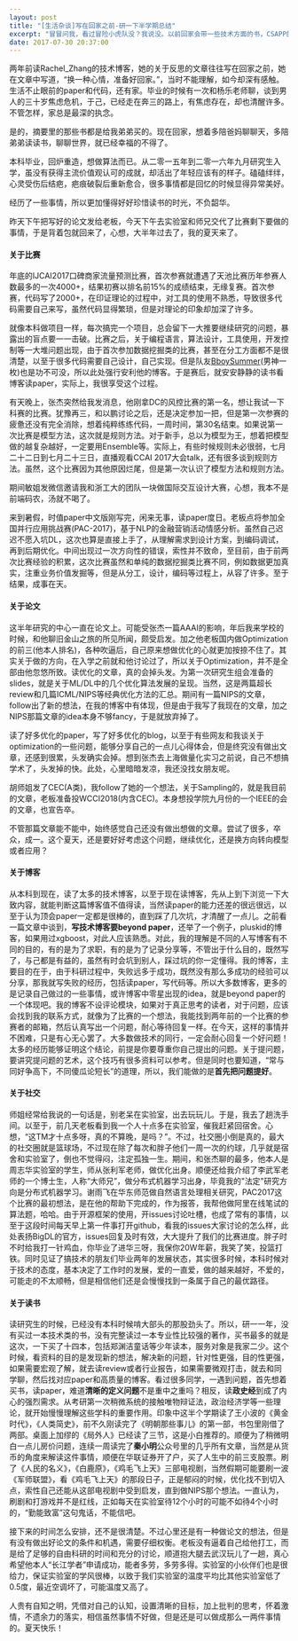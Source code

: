 ```yaml
---
layout: post
title: "[生活杂谈]写在回家之前-研一下半学期总结"
excerpt: "冒冒问我，看过冒险小虎队没？我说没。以前回家会带一些技术方面的书，CSAPP的第二刷就是寒假在家完成的。这次，我又是带了一箱子的书，嗯，皮皮鲁，舒克贝塔。"
date: 2017-07-30 20:37:00
---
```


两年前读Rachel_Zhang的技术博客，她的关于反思的文章往往写在回家之前，她在文章中写道，“换一种心情，准备好回家。”，当时不能理解，如今却深有感触。生活不止眼前的paper和代码，还有家。毕业的时候有一次和杨乐老师聊，谈到男人的三十岁焦虑危机，于己，已经走在奔三的路上，有焦虑存在，却也清醒许多。不管怎样，家总是最深的执念。

是的，摘要里的那些书都是给我弟弟买的。现在回家，想着多陪爸妈聊聊天，多陪弟弟读读书，聊聊世界，就已经幸福的不得了。

本科毕业，回炉重造，想做算法而已。从二零一五年到二零一六年九月研究生入学，虽没有获得主流价值观认可的成就，却活出了年轻应该有的样子。磕磕绊绊，心灵受伤后结疤，疤痕破裂后重新愈合，很多事情都是回忆的时候显得异常美好。

经历了一些事情，所以更加懂得好好珍惜读书的时光，不负韶华。

昨天下午把写好的论文发给老板，今天下午去实验室和师兄交代了比赛剩下要做的事情，于是背着包就回来了，心想，大半年过去了，我的夏天来了。

#### 关于比赛

年底的IJCAI2017口碑商家流量预测比赛，首次参赛就遭遇了天池比赛历年参赛人数最多的一次4000+，结果初赛以排名前15%的成绩结束，无缘复赛。首次参赛，代码写了2000+，在印证理论的过程中，对工具的使用不熟悉，导致很多代码需要自己来写，虽然代码显得繁琐，但是对理论的印象却加深了许多。

就像本科做项目一样，每次搞完一个项目，总会留下一大推要继续研究的问题，暴露出的盲点要一一击破。比赛之后，关于编程语言，算法设计，工具使用，开发控制等一大堆问题出现，由于首次参加数据挖掘类的比赛，甚至在分工方面都不是很清楚，以至于很多代码需要自己设计，自己实现。但是队友[BboySummer](http://blog.csdn.net/zyp199301/article/category/6855070)(男神一枚)也是功不可没，所以此处强行安利他的博客。于是赛后，就安安静静的读书看博客读paper，实际上，我很享受这个过程。

有天晚上，张杰突然给我发消息，他刚拿DC的风控比赛的第一名，想让我试一下科赛的比赛。犹豫再三，和以鹏讨论之后，还是决定参加一把，但是第一次参赛的疲惫还没有完全消除，想着纯粹练练代码，一周时间，第30名结束。如果说第一次比赛是模型方法，这次就是规则方法。对于新手，总以为模型为王，想着把模型做的越复杂越好，一定要用Ensemble等。实际上，有些时候规则未必很弱，七月二十二日到七月二十三日，直播观看CCAI 2017大会talk，还有很多谈到规则方法。虽然，这个比赛因为其他原因烂尾，但是第一次认识了模型方法和规则方法。

期间敏姐发微信邀请我和浙工大的团队一块做国际交互设计大赛，心想，我本不是前端码农，汤就不喝了。

来到暑假，时值paper中文版刚写完，闲来无事，读paper度日。老板点将参加全国并行应用挑战赛(PAC-2017)，基于NLP的金融营销活动情感分析。虽然自己迟迟不愿入坑DL，这次也算是直接上手了，从理解需求到设计方案，到编码调试，再到后期优化。中间出现过一次方向性的错误，索性并不致命，至目前，由于前两次比赛经验的积累，这次比赛虽然和单纯的数据挖掘类比赛不同，例如数据更加真实，注重业务价值发掘等，但是从分工，设计，编码等过程上，从容了许多。至于结果，成事在天。

#### 关于论文

这半年研究的中心一直在论文上。可能受张杰一篇AAAI的影响，年后我来学校的时候，和他聊旧金山之旅的所见所闻，颇受启发。加之他老板国内做Optimization的前三(他本人排名)，各种吹逼后，自己原来想做优化的心就更加按捺不住了。其实关于做的方向，在入学之前就和他讨论过了，所以关于Optimization，并不是全部由他忽悠所致。读优化的文章，真的会掉头发。为第一次研究生组会准备的slides，就是关于ML/DL中的几个优化算法发展的呈现。当然，这是两篇超长review和几篇ICML/NIPS等经典优化方法的汇总。期间有一篇NIPS的文章，follow出了新的想法，在我的博客中有体现，但是由于我写了我现在的文章，加之NIPS那篇文章的idea本身不够fancy，于是就放弃掉了。

读了好多优化的paper，写了好多优化的blog，以至于有些网友和我谈关于optimization的一些问题，能够分享自己的一点儿心得体会，但是终究没有做出文章，还感到很累，头发确实会掉。想到张杰去上海做量化实习之前说，自己不想搞学术了，头发掉的快。此处，心里暗暗发凉，我还没找女朋友呢。

胡师姐发了CEC(A类)，我follow了她的一个想法，关于Sampling的，就是我目前的文章，老板准备投WCCI2018(内含CEC)。本身想投学院九月份的一个IEEE的会的文章，也宣告卒。

不管那篇文章能不能中，始终感觉自己还没有做出想做的文章。尝试了很多，卒众，成一。这个夏天，还是要好好考虑这个问题，继续优化，还是换方向转向模型或者应用？

#### 关于博客

从本科到现在，读了太多的技术博客，以至于现在读博客，先从上到下浏览一下大致内容，就能判断这篇博客值不值得读，当然读paper的能力还差的很远很远，以至于认为顶会paper一定都是很棒的，直到踩了几次坑，才清醒了一点儿。之前看一篇文章中谈到，**写技术博客要beyond paper**，还举了一个例子，pluskid的博客，如果用过xgboost，对此人应该熟悉。对此，我的理解是不同的人写博客有不同的目的，有的是为了求职，有的是为了记录分享等，不管出于什么目的，既然写了，与己都是有益的，虽然有时会坑到别人，踩过坑的你一定懂得。我的博客，主要目的在于，由于科研过程中，失败远多于成功，既然没有那么多成功的经验可以分享，那我就写失败的经历，包括读paper，写代码等。所以大多数博客，更多的是记录自己做过的一些事情，或许博客中零星出现的idea，就是beyond paper的一个体现吧。我的博客不设评论模块，如果对于真正思考的读者，对于问题，应该会找到我的联系方式，就像为了比赛的一个想法，我能找到两年前的一个比赛的参赛者的邮箱，然后认真写出一个问题，耐心等待回复一样。在今天，这样的事情并不困难，只是有心无心罢了。大多数做技术的同行，一定会耐心回复一个好问题！太多的经历能够证明这个结论，前提是你要尊重你自己提出的问题。关于提问题，要讲究提问题的艺术，这个技巧有很多资料可以参考。但是同时也要知道，“常与同好争高下，不同傻瓜论短长”的道理，所以，我们能做的是**首先把问题提好**。

#### 关于社交

师姐经常给我说的一句话是，别老呆在实验室，出去玩玩儿。于是，我去了趟洗手间。以至于，前几天老板看到我一个人十点多在实验室，催我赶紧回宿舍。心想，“这TM才十点多呀，真的不算晚，是吗？”。不过，社交圈小倒是真的，最大的社交圈就是篮球场，不过现在除了每次和胖子他们一周一次的约球，几乎就是宿舍和实验室了，倒也不觉得闷，注定孤独一生。期间，和张杰聊的最多，他本人是周志华实验室的学生，师从张利军老师，做优化出身。顺便还给我介绍了李武军老师的一个博士生，人称“大师兄”，做分布式机器学习出身，毕竟我的"法定"研究方向是分布式机器学习。谢雨飞在华东师范做自然语言处理相关研究，PAC2017这个比赛的最初想法，是在他的帮助下完成的，作为报答，我帮他做阿里在线笔试的算法题，哈哈。由于开源框架的使用，开issues讨论吐槽，也成了常有的事情，以至于这段时间每天早上第一件事打开github，看我的issues大家讨论的怎么样，此处表扬BigDL的官方，issues回复及时有效，大大提升了我们的比赛进度。胖子时不时给我打一针鸡血，你毕业了进华三呀，我保你20W年薪，我笑了笑，投篮打铁。同时见证了搞技术的朋友们毕业两年的发展状态，其实很多时候，本科时候对于技术的态度，基本决定了工作时的发展，爱的一直爱，做的越来越好，不爱的，可能走的不太顺畅，但是相信他们还是会慢慢找到一条属于自己的最优路径。


#### 关于读书

读研究生的时候，已经没有本科时候啃大部头的那股劲头了。所以，研一一年，没有买过一本技术类的书，没有完整读过一本专业性比较强的著作，买书最多的就是这次，一下买了十四本，包括郑渊洁童话等少年读本，服务对象是我家二少。这个时候，看资料的目的是发现新的想法，解决新的问题，针对性更强，目的性更强，如果需要宏观了解，就去读review或者行业报告，如果需要微观打击，就去和同学聊，然后找对应paper和高质量的博客。看过很多同学，一遇到问题，首先想着买书，读paper，难道**清晰的定义问题**不是重中之重吗？相反，读**政史经**到成了内心的强烈需求。从考研第一次稍微系统的接触唯物辩证法，政治经济学等一些理论，就开始慢慢理解这些学科的重要作用。印象中这半个学期读了王小波的《黄金时代》，《人类简史》，前不久刚读完了《明朝那些事儿》的第一部，书包里刚借了两部。桌面上加缪的《局外人》已经读了三节，这是小白推荐的。顺便为了稍微明白一点儿房价问题，连续一周读完了**秦小明**公众号里的几乎所有文章，当然是从货币的角度来解读这件事情，顺便在华联证券开了户，买了人生中的前三支股票。刷了《人民的名义》，《白鹿原》，《鸡毛飞上天》三部电视剧，当然假期可能要刷一波《军师联盟》，看《鸡毛飞上天》的那段日子，正是郁闷的时候，优化找不到切入点，索性自己还能从这部电视剧中受到启发，直到做NIPS那个想法。一直认为，刷剧和打游戏并不是红线，正如每天在实验室待12个小时的可能不如待4个小时的，“勤能致富”这句鬼话，不能信吧。

接下来的时间怎么安排，还不是很清楚。不过心里还是有一种做论文的想法，但是有没有做出好论文的条件和机遇，需要仔细权衡。老板没有逼着自己给他打工，而是给了足够的自由科研的时间和充分的讨论，顺道抱大腿去武汉玩儿了一趟，真心希望他本人“长江学者”申请成功，能者多劳，多劳多得。实验室的小伙伴们也是很给力，保证实验室的学风很棒，以致于我们实验室的温度平均比其他实验室低了0.5度，最近空调坏了，可能温度又高了。

人贵有自知之明，凭借对自己的认知，设置清晰的目标，加上批判的思考，怀着激情，不遗余力的落实，相信虽然事情不好做，但是还是可以做成那么一两件事情的。夏天快乐！


